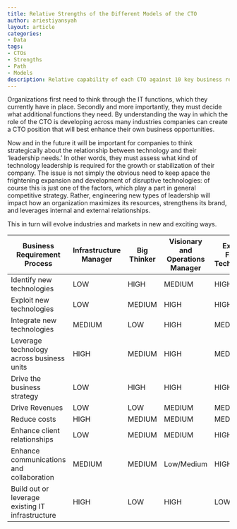 ```yaml
---
title: Relative Strengths of the Different Models of the CTO
author: ariestiyansyah
layout: article
categories:
- Data
tags:
- CTOs
- Strengths
- Path
- Models
description: Relative capability of each CTO against 10 key business requirements and processes
---
```

Organizations first need to think through the IT functions, which they currently have in place. Secondly and more importantly, they must decide what additional functions they need. By understanding the way in which the role of the CTO is developing across many industries companies can create a CTO position that will best enhance their own business opportunities. 

Now and in the future it will be important for companies to think strategically about the relationship between technology and their ‘leadership needs.’ In other words, they must assess what kind of technology leadership is required for the growth or stabilization of their company. The issue is not simply the obvious need to keep apace the frightening expansion and development of disruptive technologies: of course this is just one of the factors, which play a part in general competitive strategy. Rather, engineering new types of leadership will impact how an organization maximizes its resources, strengthens its brand, and leverages internal and external relationships. 

This in turn will evolve industries and markets in new and exciting ways.

| Business Requirement Process | Infrastructure Manager | Big Thinker  | Visionary and Operations Manager | External Facing Technologist |
|------------------------------|------------------------|--------------|----------------------------------|------------------------------|
|Identify new technologies     | LOW                    | HIGH         | MEDIUM                           | HIGH                         |
|Exploit new technologies | LOW | MEDIUM | HIGH | HIGH |
|Integrate new technologies |MEDIUM | LOW | HIGH | MEDIUM |
|Leverage technology across business units | HIGH | MEDIUM | HIGH | MEDIUM |
|Drive the business strategy | LOW | HIGH | HIGH | HIGH |
|Drive Revenues | LOW | LOW | MEDIUM | MEDIUM |
|Reduce costs | HIGH | MEDIUM | MEDIUM | MEDIUM |
|Enhance client relationships|  LOW | MEDIUM | MEDIUM | HIGH |
|Enhance communications and collaboration | MEDIUM | MEDIUM | Low/Medium | HIGH |
|Build out or leverage existing IT infrastructure | HIGH | LOW | HIGH | LOW |                           
